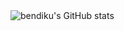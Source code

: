<img align="left" alt="bendiku's GitHub stats" src="https://github-readme-stats.vercel.app/api?username=bendiku&show_icons=true&theme=github_dark&hide_border=true" />

<!--
**bendiku/bendiku** is a ✨ _special_ ✨ repository because its `README.md` (this file) appears on your GitHub profile.

Here are some ideas to get you started:

- 🔭 I’m currently working on ...
- 🌱 I’m currently learning ...
- 👯 I’m looking to collaborate on ...
- 🤔 I’m looking for help with ...
- 💬 Ask me about ...
- 📫 How to reach me: ...
- 😄 Pronouns: ...
- ⚡ Fun fact: ...
-->
